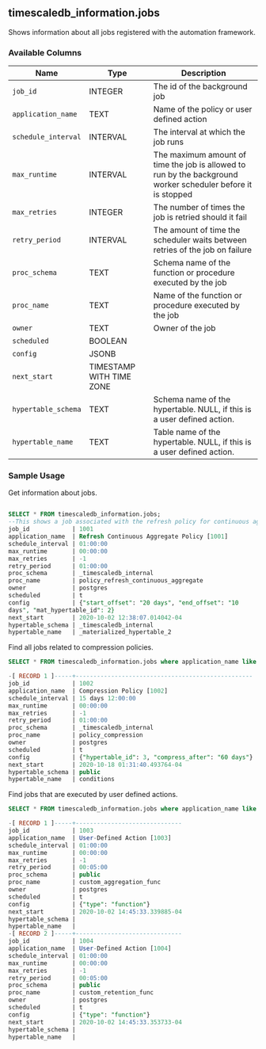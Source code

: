 ## timescaledb_information.jobs
Shows information about all jobs registered with the automation framework.

### Available Columns

|Name|Type|Description|
|---|---|---|
|`job_id` | INTEGER | The id of the background job |
|`application_name` | TEXT | Name of the policy or user defined action |
|`schedule_interval` | INTERVAL |  The interval at which the job runs |
|`max_runtime` | INTERVAL | The maximum amount of time the job is allowed to run by the background worker scheduler before it is stopped |
|`max_retries` | INTEGER |  The number of times the job is retried should it fail |
|`retry_period` | INTERVAL | The amount of time the scheduler waits between retries of the job on failure |
|`proc_schema` | TEXT | Schema name of the function or procedure executed by the job |
|`proc_name` | TEXT | Name of the function or procedure executed by the job |
|`owner` | TEXT | Owner of the job |
|`scheduled` | BOOLEAN | | Is the job scheduled to run automatically? |
|`config` | JSONB | | Configuration passed to the function specified by `proc_name` at execution time |
|`next_start` | TIMESTAMP WITH TIME ZONE | | Next start time for the job, if it is scheduled to run automatically |
|`hypertable_schema` | TEXT | Schema name of the hypertable. NULL, if this is a user defined action.|
|`hypertable_name` | TEXT | Table name of the hypertable. NULL, if this is a user defined action. |

### Sample Usage

Get information about jobs.
```sql

SELECT * FROM timescaledb_information.jobs;
--This shows a job associated with the refresh policy for continuous aggregates
job_id            | 1001
application_name  | Refresh Continuous Aggregate Policy [1001]
schedule_interval | 01:00:00
max_runtime       | 00:00:00
max_retries       | -1
retry_period      | 01:00:00
proc_schema       | _timescaledb_internal
proc_name         | policy_refresh_continuous_aggregate
owner             | postgres
scheduled         | t
config            | {"start_offset": "20 days", "end_offset": "10
days", "mat_hypertable_id": 2}
next_start        | 2020-10-02 12:38:07.014042-04
hypertable_schema | _timescaledb_internal
hypertable_name   | _materialized_hypertable_2

```
Find all jobs related to compression policies.

```sql
SELECT * FROM timescaledb_information.jobs where application_name like 'Compression%';

-[ RECORD 1 ]-----+--------------------------------------------------
job_id            | 1002
application_name  | Compression Policy [1002]
schedule_interval | 15 days 12:00:00
max_runtime       | 00:00:00
max_retries       | -1
retry_period      | 01:00:00
proc_schema       | _timescaledb_internal
proc_name         | policy_compression
owner             | postgres
scheduled         | t
config            | {"hypertable_id": 3, "compress_after": "60 days"}
next_start        | 2020-10-18 01:31:40.493764-04
hypertable_schema | public
hypertable_name   | conditions

```
Find jobs that are executed by user defined actions.

```sql
SELECT * FROM timescaledb_information.jobs where application_name like 'User-Define%';

-[ RECORD 1 ]-----+------------------------------
job_id            | 1003
application_name  | User-Defined Action [1003]
schedule_interval | 01:00:00
max_runtime       | 00:00:00
max_retries       | -1
retry_period      | 00:05:00
proc_schema       | public
proc_name         | custom_aggregation_func
owner             | postgres
scheduled         | t
config            | {"type": "function"}
next_start        | 2020-10-02 14:45:33.339885-04
hypertable_schema |
hypertable_name   |
-[ RECORD 2 ]-----+------------------------------
job_id            | 1004
application_name  | User-Defined Action [1004]
schedule_interval | 01:00:00
max_runtime       | 00:00:00
max_retries       | -1
retry_period      | 00:05:00
proc_schema       | public
proc_name         | custom_retention_func
owner             | postgres
scheduled         | t
config            | {"type": "function"}
next_start        | 2020-10-02 14:45:33.353733-04
hypertable_schema |
hypertable_name   |
```
